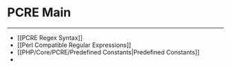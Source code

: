 # PCRE Main
***
- [[PCRE Regex Syntax]]
- [[Perl Compatible Regular Expressions]]
- [[PHP/Core/PCRE/Predefined Constants|Predefined Constants]]
- 